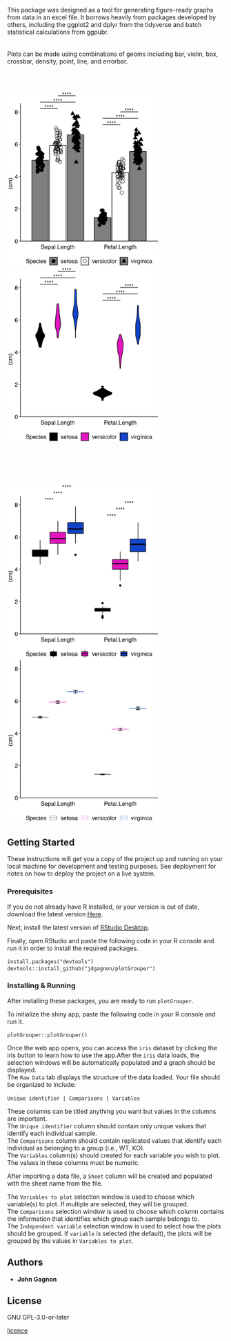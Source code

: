 This package was designed as a tool for generating figure-ready graphs from data in an excel file. It borrows heavily from packages developed by others, including the ggplot2 and dplyr from the tidyverse and batch statistical calculations from ggpubr.
<br><br><br>
Plots can be made using combinations of geoms including bar, violin, box, crossbar, density, point, line, and errorbar.

<br><br>

<img src="img/Bar_example.png" width ="350"/>  <img src="img/Violin_example.png" width ="350"/>

<br><br><br><br>

<img src="img/Box_example.png" width ="350"/>  <img src="img/Crossbar_example.png" width ="350"/>



## Getting Started

These instructions will get you a copy of the project up and running on your local machine for development and testing purposes. See deployment for notes on how to deploy the project on a live system.

### Prerequisites

If you do not already have R installed, or your version is out of date, download the latest version [Here](https://cran.r-project.org). 



Next, install the latest version of [RStudio Desktop](https://www.rstudio.com/products/rstudio/#Desktop).

Finally, open RStudio and paste the following code in your R console and run it in order to install the required packages.

```
install.packages("devtools")
devtools::install_github("jdgagnon/plotGrouper")
```

### Installing & Running

After installing these packages, you are ready to run `plotGrouper`.

To initialize the shiny app, paste the following code in your R console and run it.

```
plotGrouper::plotGrouper()
```

Once the web app opens, you can access the `iris` dataset by clicking the iris 
button to learn how to use the app.After the `iris` data loads, the selection 
windows will be automatically populated and a graph should be displayed.  
The `Raw Data` tab displays the structure of the data loaded. Your file should 
be organized to include:  
  
`Unique identifier | Comparisons | Variables`
  
These columns can be titled anything you want but values in the columns are 
important.  
The `Unique identifier` column should contain only unique values that identify 
each individual sample.  
The `Comparisons` column should contain replicated values that identify each
individual as belonging to a group (i.e., WT, KO).  
The `Variables` column(s) should created for each variable you wish
to plot. The values in these columns must be numeric.  

After importing a data file, a `Sheet` column will be created and populated 
with the sheet name from the file.

The `Variables to plot` selection window is used to choose which variable(s) 
to plot. If multiple are selected, they will be grouped.  
The `Comparisons` selection window is used to choose which column contains the
information that identifies which group each sample belongs to.  
The `Independent variable` selection window is used to select how the plots
should be grouped. If `variable` is selected (the default), the plots will be 
grouped by the values in `Variables to plot`.  


## Authors

* **John Gagnon**

## License

GNU GPL-3.0-or-later

[licence](https://www.gnu.org/licenses/gpl.txt)
